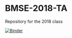 # BMSE-2018-TA
Repository for the 2018 class

[![Binder](https://mybinder.org/badge.svg)](https://mybinder.org/v2/gh/nosarcasm/BMSE-2018-TA/master)
